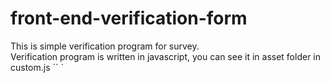 # front-end-verification-form

This is simple verification program for survey.<br>
Verification program is written in javascript, you can see it in asset folder in custom.js
``
`
